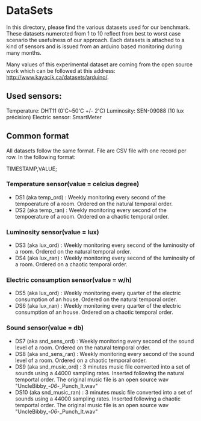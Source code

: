 DataSets
===============

In this directory, please find the various datasets used for our benchmark. These datasets numeroted from 1 to 10 reflect from best to worst case scenario the usefulness of our approach. Each datasets is attached to a kind of sensors and is issued from an arduino based monitoring during many months.

Many values of this experimental dataset are coming from the open source work which can be followed at this address: http://www.kayacik.ca/datasets/arduino/.

## Used sensors:

Temperature: DHT11 (0'C~50'C +/- 2'C)
Luminosity: SEN-09088 (10 lux précision)
Electric sensor: SmartMeter

## Common format

All datasets follow the same format. File are CSV file with one record per row. In the following format:

TIMESTAMP,VALUE;

### Temperature sensor(value = celcius degree)

- DS1 (aka temp_ord) : Weekly monitoring every second of the tempoerature of a room. Ordered on the natural temporal order.
- DS2 (aka temp_ran) : Weekly monitoring every second of the tempoerature of a room. Ordered on a chaotic temporal order.

### Luminosity sensor(value = lux)

- DS3 (aka lux_ord) : Weekly monitoring every second of the luminosity of a room. Ordered on the natural temporal order.
- DS4 (aka lux_ran) : Weekly monitoring every second of the luminosity of a room. Ordered on a chaotic temporal order.

### Electric consumption sensor(value = w/h)

- DS5 (aka lux_ord) : Weekly monitoring every quarter of the electric consumption of an house. Ordered on the natural temporal order.
- DS6 (aka lux_ran) : Weekly monitoring every quarter of the electric consumption of an house. Ordered on a chaotic temporal order.

### Sound sensor(value = db)

- DS7 (aka snd_sens_ord) : Weekly monitoring every second of the sound level of a room. Ordered on the natural temporal order.
- DS8 (aka snd_sens_ran) : Weekly monitoring every second of the sound level of a room. Ordered on a chaotic temporal order.
- DS9 (aka snd_music_ord) : 3 minutes music file converted into a set of sounds using a 44000 sampling rates. Inserted following the natural temportal order. The original music file is an open source wav "UncleBibby_-_06_-_Punch_It.wav"
- DS10 (aka snd_music_ran) : 3 minutes music file converted into a set of sounds using a 44000 sampling rates. Inserted following a chaotic temportal order. The original music file is an open source wav "UncleBibby_-_06_-_Punch_It.wav"
